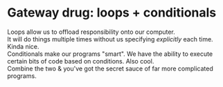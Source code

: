 # Gateway drug: loops + conditionals
Loops allow us to offload responsibility onto our computer.\
It will do things multiple times without us specifying _explicitly_ each time. Kinda nice.\
Conditionals make our programs "smart". We have the ability to execute certain bits of code based on conditions. Also cool.\
Combine the two & you've got the secret sauce of far more complicated programs.
